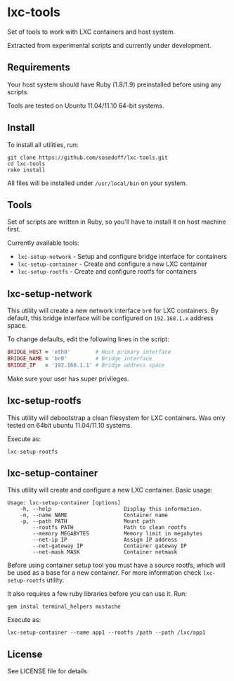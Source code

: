 # lxc-tools

Set of tools to work with LXC containers and host system. 

Extracted from experimental scripts and currently under development.

## Requirements

Your host system should have Ruby (1.8/1.9) preinstalled before using any scripts.

Tools are tested on Ubuntu 11.04/11.10 64-bit systems. 

## Install

To install all utilities, run:

```
git clone https://github.com/sosedoff/lxc-tools.git
cd lxc-tools
rake install
```

All files will be installed under `/usr/local/bin` on your system.

## Tools

Set of scripts are written in Ruby, so you'll have to install it on host machine first.

Currently available tools:

- `lxc-setup-network` - Setup and configure bridge interface for containers
- `lxc-setup-container` - Create and configure a new LXC container
- `lxc-setup-rootfs` - Create and configure rootfs for containers

## lxc-setup-network

This utility will create a new network interface `br0` for LXC containers. By default,
this bridge interface will be configured on `192.168.1.x` address space. 

To change defaults, edit the following lines in the script:

```ruby
BRIDGE_HOST = 'eth0'        # Host primary interface
BRIDGE_NAME = 'br0'         # Bridge interface
BRIDGE_IP   = '192.168.1.1' # Bridge address space
```

Make sure your user has super privileges.

## lxc-setup-rootfs

This utility will debootstrap a clean filesystem for LXC containers. Was only tested
on 64bit ubuntu 11.04/11.10 systems. 

Execute as:

```
lxc-setup-rootfs
```

## lxc-setup-container

This utility will create and configure a new LXC container. Basic usage:

```
Usage: lxc-setup-container [options]
    -h, --help                       Display this information.
    -n, --name NAME                  Container name
    -p, --path PATH                  Mount path
        --rootfs PATH                Path to clean rootfs
        --memory MEGABYTES           Memory limit in megabytes
        --net-ip IP                  Assign IP address
        --net-gateway IP             Container gateway IP
        --net-mask MASK              Container netmask
```

Before using container setup tool you must have a source rootfs, which will be used
as a base for a new container. For more information check `lxc-setup-rootfs` utility.

It also requires a few ruby libraries before you can use it. Run:

```
gem instal terminal_helpers mustache
```

Execute as: 

```
lxc-setup-container --name app1 --rootfs /path --path /lxc/app1
```

## License

See LICENSE file for details
